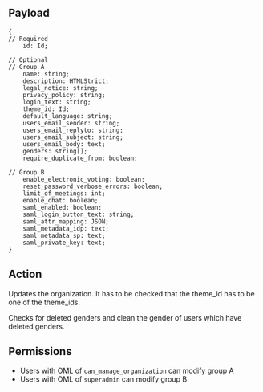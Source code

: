 ## Payload
```
{
// Required
    id: Id;
    
// Optional
// Group A
    name: string;
    description: HTMLStrict;
    legal_notice: string;
    privacy_policy: string;
    login_text: string;
    theme_id: Id;
    default_language: string;
    users_email_sender: string;
    users_email_replyto: string;
    users_email_subject: string;
    users_email_body: text;
    genders: string[];
    require_duplicate_from: boolean;
    
// Group B
    enable_electronic_voting: boolean;
    reset_password_verbose_errors: boolean;
    limit_of_meetings: int;
    enable_chat: boolean;
    saml_enabled: boolean;
    saml_login_button_text: string;
    saml_attr_mapping: JSON;
    saml_metadata_idp: text;
    saml_metadata_sp: text;
    saml_private_key: text;
}
```

## Action
Updates the organization.
It has to be checked that the theme_id has to be one of the theme_ids.

Checks for deleted genders and clean the gender of users which have deleted genders.

## Permissions
- Users with OML of `can_manage_organization` can modify group A
- Users with OML of `superadmin` can modify group B
